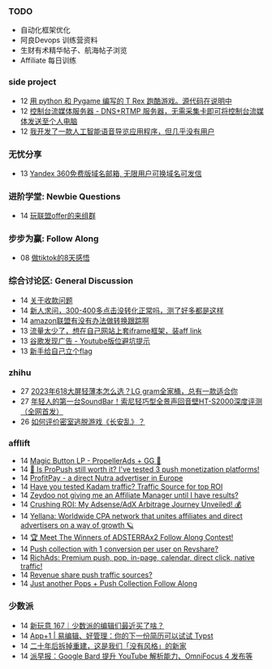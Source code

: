 ### TODO
-  自动化框架优化
-  阿良Devops 训练营资料
-  生财有术精华帖子、航海帖子浏览
-  Affiliate 每日训练

### side project
<!-- sideproject:START -->
-  12 [用 python 和 Pygame 编写的 T Rex 跑酷游戏。源代码在说明中](https://www.youtube.com/watch?v=pZySIXSelCA)
-  12 [控制台流媒体服务器 - DNS+RTMP 服务器，无需采集卡即可将控制台流媒体发送至个人电脑](https://github.com/Aioros/console-streaming-server)
-  12 [我开发了一款人工智能语音导览应用程序，但几乎没有用户](https://www.reddit.com/r/SideProject/comments/18gpp0e/ive_built_an_ai_audio_tour_app_but_have_almost_no/)<!-- sideproject:END -->


### 无忧分享
<!-- ruyo:START -->
-  13 [Yandex 360免费版域名邮箱, 无限用户可换域名可发信](https://51.ruyo.net/18565.html)<!-- ruyo:END -->

### 进阶学堂: Newbie Questions
<!-- advertcn1:START -->
-  14 [玩联盟offer的来组群](https://www.advertcn.com/thread-113306-1-1.html)<!-- advertcn1:END -->

### 步步为赢: Follow Along
<!-- advertcn2:START -->
-  08 [做tiktok的8天感悟](https://www.advertcn.com/thread-113232-1-1.html)<!-- advertcn2:END -->

### 综合讨论区: General Discussion
<!-- advertcn3:START -->
-  14 [关于收款问题](https://www.advertcn.com/thread-113308-1-1.html)
-  14 [新人求问，300-400多点击没转化正常吗，测了好多都是这样](https://www.advertcn.com/thread-113302-1-1.html)
-  14 [amazon联盟有没有办法做转换跟踪啊](https://www.advertcn.com/thread-113298-1-1.html)
-  13 [流量太少了，想在自己网站上套iframe框架，装aff link](https://www.advertcn.com/thread-113296-1-1.html)
-  13 [谷歌发现广告 - Youtube版位避坑提示](https://www.advertcn.com/thread-113295-1-1.html)
-  13 [新手给自己立个flag](https://www.advertcn.com/thread-113293-1-1.html)<!-- advertcn3:END -->


### zhihu
<!-- zhihu:START -->
-  27 [2023年618大屏轻薄本怎么选？LG gram全家桶，总有一款适合你](http://zhuanlan.zhihu.com/p/632641888?utm_campaign=rss&utm_medium=rss&utm_source=rss&utm_content=title)
-  27 [年轻人的第一台SoundBar！索尼轻巧型全景声回音壁HT-S2000深度评测（全网首发）](http://zhuanlan.zhihu.com/p/630990296?utm_campaign=rss&utm_medium=rss&utm_source=rss&utm_content=title)
-  26 [如何评价密室逃脱游戏《长安乱》？](http://www.zhihu.com/question/563950552/answer/3045961312?utm_campaign=rss&utm_medium=rss&utm_source=rss&utm_content=title)<!-- zhihu:END -->

### afflift
<!-- afflift:START -->
-  14 [Magic Button LP - PropellerAds + GG 
🚀](https://afflift.com/f/threads/magic-button-lp-propellerads-gg-%F0%9F%9A%80.12269/)
-  14 [🔔 Is ProPush still worth it? I&#39;ve tested 3 push monetization platforms!](https://afflift.com/f/threads/%F0%9F%94%94-is-propush-still-worth-it-ive-tested-3-push-monetization-platforms.12275/)
-  14 [ProfitPay - a direct Nutra advertiser in Europe](https://afflift.com/f/threads/profitpay-a-direct-nutra-advertiser-in-europe.12201/)
-  14 [Have you tested Kadam traffic? Traffic Source for top ROI](https://afflift.com/f/threads/have-you-tested-kadam-traffic-traffic-source-for-top-roi.12209/)
-  14 [Zeydoo not giving me an Affiliate Manager until I have results?](https://afflift.com/f/threads/zeydoo-not-giving-me-an-affiliate-manager-until-i-have-results.12272/)
-  14 [Crushing ROI: My Adsense/AdX Arbitrage Journey Unveiled! 💰](https://afflift.com/f/threads/crushing-roi-my-adsense-adx-arbitrage-journey-unveiled-%F0%9F%92%B0.12228/)
-  14 [Yellana: Worldwide CPA network that unites affiliates and direct advertisers on a way of growth 🪐](https://afflift.com/f/threads/yellana-worldwide-cpa-network-that-unites-affiliates-and-direct-advertisers-on-a-way-of-growth-%F0%9F%AA%90.10512/)
-  14 [🏆 Meet The Winners of ADSTERRAx2 Follow Along Contest!](https://afflift.com/f/threads/%F0%9F%8F%86-meet-the-winners-of-adsterrax2-follow-along-contest.12273/)
-  14 [Push collection with 1 conversion per user on Revshare?](https://afflift.com/f/threads/push-collection-with-1-conversion-per-user-on-revshare.12177/)
-  14 [RichAds: Premium push, pop, in-page, calendar, direct click, native traffic!](https://afflift.com/f/threads/richads-premium-push-pop-in-page-calendar-direct-click-native-traffic.991/)
-  14 [Revenue share push traffic sources?](https://afflift.com/f/threads/revenue-share-push-traffic-sources.2932/)
-  14 [Just another Pops + Push Collection Follow Along](https://afflift.com/f/threads/just-another-pops-push-collection-follow-along.12183/)<!-- afflift:END -->

### 少数派
<!-- sspai:START -->
-  14 [新玩意 167｜少数派的编辑们最近买了啥？](https://sspai.com/post/85074)
-  14 [App+1 | 易编辑、好管理：你的下一份简历可以试试 Typst](https://sspai.com/post/85051)
-  14 [二十年后拆掉重建，这是我们「没有风格」的新家](https://sspai.com/post/85035)
-  14 [派早报：Google Bard 提升 YouTube 解析能力、OmniFocus 4 发布等](https://sspai.com/post/85058)<!-- sspai:END -->
